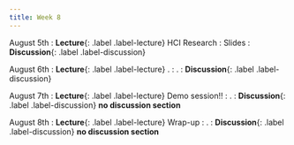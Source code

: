```yaml
---
title: Week 8
---
```


<!-- prettier-ignore-start -->

August 5th
: **Lecture**{: .label .label-lecture} HCI Research
  : Slides
: **Discussion**{: .label .label-discussion}

August 6th
: **Lecture**{: .label .label-lecture} .
  : .
: **Discussion**{: .label .label-discussion}

August 7th
: **Lecture**{: .label .label-lecture} Demo session!!
  : .
: **Discussion**{: .label .label-discussion} **no discussion section**

August 8th
: **Lecture**{: .label .label-lecture} Wrap-up
  : .
: **Discussion**{: .label .label-discussion} **no discussion section**

<!-- prettier-ignore-end -->

